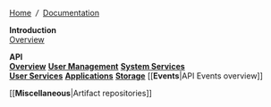 [Home](Home) &nbsp;*/*&nbsp; [Documentation](dsp-documentation)

**Introduction**  
[Overview](overview)

**API**        
  [**Overview**](overview-api)
  [**User Management**](overview-users)
  [**System Services**](overview-system)    
  [**User Services**](overview-services)
  [**Applications**](overview-apps)
  [**Storage**](overview-storage)
  [[**Events**|API Events overview]]

    
[[**Miscellaneous**|Artifact repositories]]

